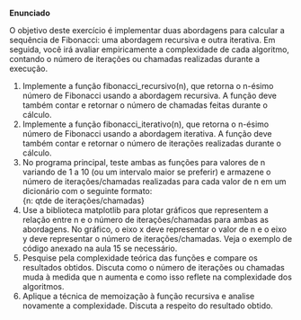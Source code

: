 **Enunciado**

O objetivo deste exercício é implementar duas abordagens para calcular a sequência de Fibonacci: uma abordagem recursiva e outra iterativa. Em seguida, você irá avaliar empiricamente a complexidade de cada algoritmo, contando o número de iterações ou chamadas realizadas durante a execução.

1. Implemente a função fibonacci\_recursivo(n), que retorna o n-ésimo número de Fibonacci usando a abordagem recursiva. A função deve também contar e retornar o número de chamadas feitas durante o cálculo.  
2. Implemente a função fibonacci\_iterativo(n), que retorna o n-ésimo número de Fibonacci usando a abordagem iterativa. A função deve também contar e retornar o número de iterações realizadas durante o cálculo.  
3. No programa principal, teste ambas as funções para valores de  n variando de 1 a 10 (ou um intervalo maior se preferir) e armazene o número de iterações/chamadas realizadas para cada valor de n em um dicionário com o seguinte formato:  
   {n: qtde de iterações/chamadas}  
4. Use a biblioteca matplotlib para plotar gráficos que representem a relação entre n e o número de iterações/chamadas para ambas as abordagens. No gráfico, o eixo x deve representar o valor de n e o eixo y deve representar o número de iterações/chamadas. Veja o exemplo de código anexado na aula 15 se necessário.  
5. Pesquise pela complexidade teórica das funções e compare os resultados obtidos. Discuta como o número de iterações ou chamadas muda à medida que n aumenta e como isso reflete na complexidade dos algoritmos.  
6. Aplique a técnica de memoização à função recursiva e analise novamente a complexidade. Discuta a respeito do resultado obtido.